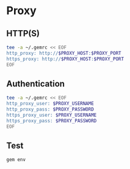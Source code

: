 # Proxy

## HTTP(S)

```sh
tee -a ~/.gemrc << EOF
http_proxy: http://$PROXY_HOST:$PROXY_PORT
https_proxy: http://$PROXY_HOST:$PROXY_PORT
EOF
```

## Authentication

```sh
tee -a ~/.gemrc << EOF
http_proxy_user: $PROXY_USERNAME
http_proxy_pass: $PROXY_PASSWORD
https_proxy_user: $PROXY_USERNAME
https_proxy_pass: $PROXY_PASSWORD
EOF
```

## Test

```sh
gem env
```
